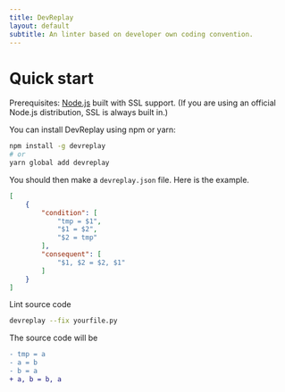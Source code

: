 ```yaml
---
title: DevReplay
layout: default
subtitle: An linter based on developer own coding convention.
---
```


# Quick start

Prerequisites: [Node.js](https://nodejs.org) built with SSL support. (If you are using an official Node.js distribution, SSL is always built in.)

You can install DevReplay using npm or yarn:

```sh
npm install -g devreplay
# or
yarn global add devreplay
```

You should then make a `devreplay.json` file.
Here is the example.
```json
[
    {
        "condition": [
            "tmp = $1",
            "$1 = $2",
            "$2 = tmp"
        ],
        "consequent": [
            "$1, $2 = $2, $1"
        ]
    }
]
```

Lint source code
```sh
devreplay --fix yourfile.py
```

The source code will be
```diff
- tmp = a
- a = b
- b = a
+ a, b = b, a
```
